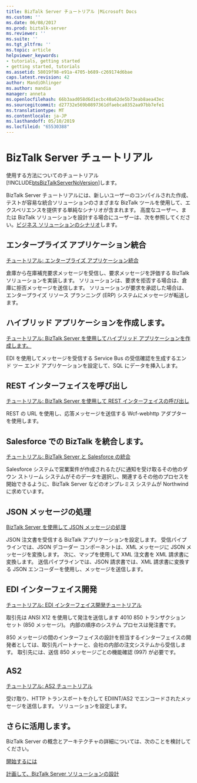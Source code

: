 ```yaml
---
title: BizTalk Server チュートリアル |Microsoft Docs
ms.custom: ''
ms.date: 06/08/2017
ms.prod: biztalk-server
ms.reviewer: ''
ms.suite: ''
ms.tgt_pltfrm: ''
ms.topic: article
helpviewer_keywords:
- tutorials, getting started
- getting started, tutorials
ms.assetid: 58019f98-e91a-4705-b689-c269174d6bae
caps.latest.revision: 42
author: MandiOhlinger
ms.author: mandia
manager: anneta
ms.openlocfilehash: 66b3aad058d6d1ecbc40a62de5b73eab8aea43ec
ms.sourcegitcommit: d27732e569b0897361dfaebca8352aa97bb7efe1
ms.translationtype: MT
ms.contentlocale: ja-JP
ms.lasthandoff: 05/10/2019
ms.locfileid: "65530388"
---
```

# <a name="biztalk-server-tutorials"></a>BizTalk Server チュートリアル
使用する方法についてのチュートリアル[!INCLUDE[btsBizTalkServerNoVersion](../includes/btsbiztalkservernoversion-md.md)]します。

BizTalk Server チュートリアルには、新しいユーザーのコンパイルされた作成、テストが容易な統合ソリューションのさまざまな BizTalk ツールを使用して、エクスペリエンスを提供する単純なシナリオが含まれます。 高度なユーザー、または BizTalk ソリューションを設計する場合にユーザーは、次を参照してください。[ビジネス ソリューションのシナリオ](../core/scenarios-for-business-solutions.md)します。  
  
## <a name="enterprise-application-integration"></a>エンタープライズ アプリケーション統合
  
[チュートリアル: エンタープライズ アプリケーション統合](../core/tutorial-1-enterprise-application-integration.md) 

倉庫から在庫補充要求メッセージを受信し、要求メッセージを評価する BizTalk ソリューションを実装します。 ソリューションは、要求を拒否する場合は、倉庫に拒否メッセージを送信します。 ソリューションが要求を承認した場合は、エンタープライズ リソース プランニング (ERP) システムにメッセージが転送します。  

## <a name="create-a-hybrid-application"></a>ハイブリッド アプリケーションを作成します。
[チュートリアル: BizTalk Server を使用してハイブリッド アプリケーションを作成します。](../core/tutorial-4-creating-a-hybrid-application-using-biztalk-server-2013.md)  

EDI を使用してメッセージを受信する Service Bus の受信確認を生成するエンド ツー エンド アプリケーションを設定して、SQL にデータを挿入します。 

## <a name="invoke-a-rest-interface"></a>REST インターフェイスを呼び出し
[チュートリアル: BizTalk Server を使用して REST インターフェイスの呼び出し](../core/tutorial-5-invoking-a-rest-interface-using-biztalk-server.md)  

REST の URL を使用し、応答メッセージを送信する Wcf-webhttp アダプターを使用します。 

## <a name="integrate-biztalk-with-salesforce"></a>Salesforce での BizTalk を統合します。
[チュートリアル: BizTalk Server と Salesforce の統合](Tutorial:%20Integrating%20BizTalk%20Server%202013%20with%20Salesforce.md)  

Salesforce システムで営業案件が作成されるたびに通知を受け取るその他のダウン ストリーム システムがそのデータを選択し、関連するその他のプロセスを開始できるように、BizTalk Server などのオンプレミス システムが Northwind に求めています。 

## <a name="process-json-messages"></a>JSON メッセージの処理
[BizTalk Server を使用して JSON メッセージの処理](../core/processing-json-messages-using-biztalk-server.md)  

JSON 注文書を受信する BizTalk アプリケーションを設定します。 受信パイプラインでは、JSON デコーダー コンポーネントは、XML メッセージに JSON メッセージを変換します。 次に、マップを使用して XML 注文書を XML 請求書に変換します。 送信パイプラインでは、JSON 請求書では、XML 請求書に変換する JSON エンコーダーを使用し、メッセージを送信します。

## <a name="edi-interface-developer"></a>EDI インターフェイス開発
  [チュートリアル: EDI インターフェイス開発チュートリアル](../core/tutorial-2-edi-interface-developer-tutorial.md)
  
取引先は ANSI X12 を使用して発注を送信します 4010 850 トランザクション セット (850 メッセージ)。 内部の順序のシステム プロセスは発注書です。

850 メッセージの間のインターフェイスの設計を担当するインターフェイスの開発者としては、取引先パートナーと、会社の内部の注文システムから受信します。 取引先には、送信 850 メッセージごとの機能確認 (997) が必要です。


## <a name="as2"></a>AS2  
[チュートリアル: AS2 チュートリアル](../core/tutorial-3-as2-tutorial.md)

受け取り、HTTP トランスポートを介して EDIINT/AS2 でエンコードされたメッセージを送信します。 ソリューションを設定します。    


## <a name="do-more"></a>さらに活用します。  
 BizTalk Server の概念とアーキテクチャの詳細については、次のことを検討してください。  
  
[開始するには](../core/getting-started-with-biztalk-server.md)
  
[計画して、BizTalk Server ソリューションの設計](../core/plan-and-architect-your-biztalk-server-solution.md)